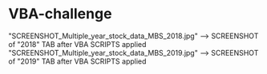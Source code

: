 # VBA-challenge

"SCREENSHOT_Multiple_year_stock_data_MBS_2018.jpg"  --> SCREENSHOT of "2018" TAB after VBA SCRIPTS applied
"SCREENSHOT_Multiple_year_stock_data_MBS_2019.jpg"  --> SCREENSHOT of "2019" TAB after VBA SCRIPTS applied
